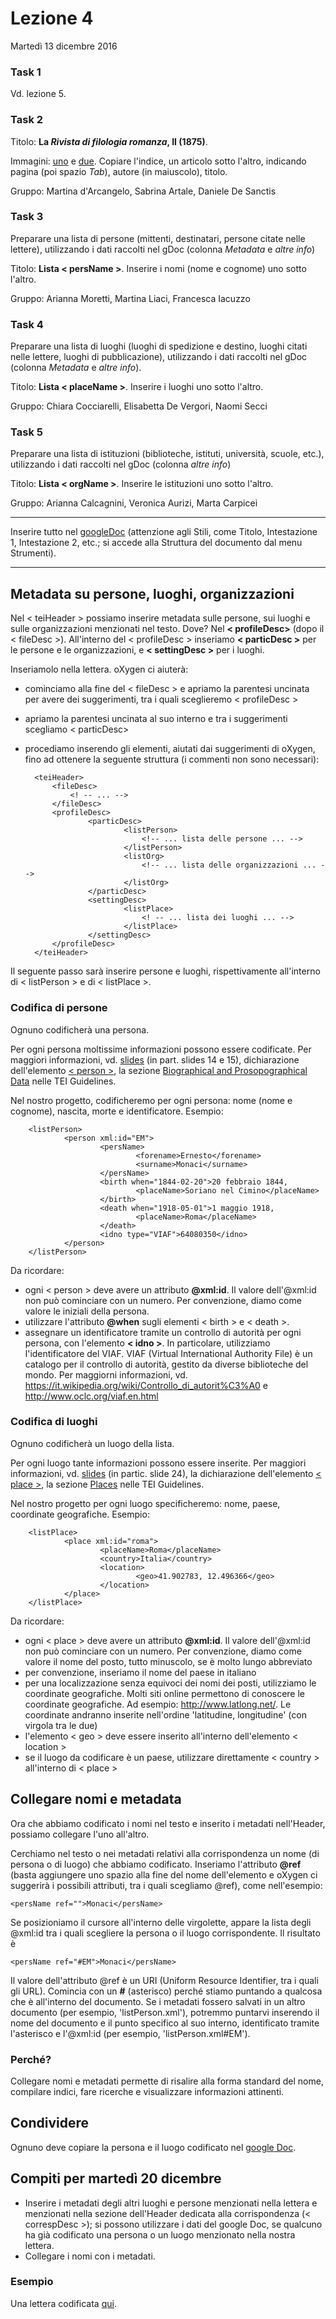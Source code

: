 # Lezione 4

Martedì 13 dicembre 2016


### Task 1
Vd. lezione 5.

### Task 2

Titolo: **La *Rivista di filologia romanza*, II (1875)**. 

Immagini: [uno](https://github.com/elespdn/laboratorio-monaci/raw/master/lezione4/images/rfr1875_1.png) e [due](https://github.com/elespdn/laboratorio-monaci/raw/master/lezione4/images/rfr1875_2.png). Copiare l'indice, un articolo sotto l'altro, indicando pagina (poi spazio *Tab*), autore (in maiuscolo), titolo.

Gruppo: Martina d'Arcangelo, Sabrina Artale, Daniele De Sanctis


### Task 3

Preparare una lista di persone (mittenti, destinatari, persone citate nelle lettere), utilizzando i dati raccolti nel gDoc (colonna *Metadata* e *altre info*)

Titolo: **Lista < persName >**. Inserire i nomi (nome e cognome) uno sotto l'altro.

Gruppo: Arianna Moretti, Martina Liaci, Francesca Iacuzzo

### Task 4

Preparare una lista di luoghi (luoghi di spedizione e destino, luoghi citati nelle lettere, luoghi di pubblicazione), utilizzando i dati raccolti nel gDoc (colonna *Metadata* e *altre info*).

Titolo: **Lista < placeName >**. Inserire i luoghi uno sotto l'altro.

Gruppo: Chiara Cocciarelli, Elisabetta De Vergori, Naomi Secci

### Task 5

Preparare una lista di istituzioni (biblioteche, istituti, università, scuole, etc.), utilizzando i dati raccolti nel gDoc (colonna *altre info*)

Titolo: **Lista < orgName >**. Inserire le istituzioni uno sotto l'altro.

Gruppo: Arianna Calcagnini, Veronica Aurizi, Marta Carpicei


---

Inserire tutto nel [googleDoc](https://docs.google.com/document/d/1a3w2RD7FX7GnFAryNSVaasCrAWV5DQj_bd0IqmV2Wt4/edit) (attenzione agli Stili, come Titolo, Intestazione 1, Intestazione 2, etc.; si accede alla Struttura del documento dal menu Strumenti).

---


## Metadata su persone, luoghi, organizzazioni

Nel < teiHeader > possiamo inserire metadata sulle persone, sui luoghi e sulle organizzazioni menzionati nel testo. Dove? Nel **< profileDesc>** (dopo il < fileDesc >). All'interno del < profileDesc > inseriamo **< particDesc >** per le persone e le organizzazioni, e **< settingDesc >** per i luoghi. 

Inseriamolo nella lettera. oXygen ci aiuterà: 

- cominciamo alla fine del < fileDesc > e apriamo la parentesi uncinata per avere dei suggerimenti, tra i quali sceglieremo < profileDesc >
- apriamo la parentesi uncinata al suo interno e tra i suggerimenti scegliamo < particDesc>
- procediamo inserendo gli elementi, aiutati dai suggerimenti di oXygen, fino ad ottenere la seguente struttura (i commenti non sono necessari):

		<teiHeader>
			<fileDesc> 
				<! -- ... -->
			</fileDesc>
			<profileDesc>
					<particDesc>
							<listPerson>
								<!-- ... lista delle persone ... -->
							</listPerson>
							<listOrg>	
								<!-- ... lista delle organizzazioni ... -->
							</listOrg>
					</particDesc>
					<settingDesc>
							<listPlace>
								<! -- ... lista dei luoghi ... -->
							</listPlace>
					</settingDesc>
			</profileDesc>
		</teiHeader>

Il seguente passo sarà inserire persone e luoghi, rispettivamente all'interno di < listPerson > e di < listPlace >.

### Codifica di persone

Ognuno codificherà una persona.

Per ogni persona moltissime informazioni possono essere codificate. Per maggiori informazioni, vd. [slides](http://tei.it.ox.ac.uk/Talks/2015-07-dhoxss/Talks/4-name-place-date.pdf) (in part. slides 14 e 15), dichiarazione dell'elemento [< person >](http://www.tei-c.org/release/doc/tei-p5-doc/en/html/ref-person.html), la sezione [Biographical and Prosopographical Data](http://www.tei-c.org/release/doc/tei-p5-doc/en/html/ND.html#NDPERS) nelle TEI Guidelines.

Nel nostro progetto, codificheremo per ogni persona: nome (nome e cognome), nascita, morte e identificatore. Esempio:

		<listPerson>
				<person xml:id="EM">
                       	<persName>
                            	<forename>Ernesto</forename>
                            	<surname>Monaci</surname>
                        </persName>
                        <birth when="1844-02-20">20 febbraio 1844,
	 							<placeName>Soriano nel Cimino</placeName>
                        </birth>
                        <death when="1918-05-01">1 maggio 1918,
 								<placeName>Roma</placeName>
                        </death>
                        <idno type="VIAF">64080350</idno>
                </person>
		</listPerson>

Da ricordare:

- ogni < person > deve avere un attributo **@xml:id**. Il valore dell'@xml:id non può cominciare con un numero. Per convenzione, diamo come valore le iniziali della persona.
- utilizzare l'attributo **@when** sugli elementi < birth > e < death >.
- assegnare un identificatore tramite un controllo di autorità per ogni persona, con l'elemento **< idno >**. In particolare, utilizziamo l'identificatore del VIAF. VIAF (Virtual International Authority File) è un catalogo per il controllo di autorità, gestito da diverse biblioteche del mondo. Per maggiorni informazioni, vd. <https://it.wikipedia.org/wiki/Controllo_di_autorit%C3%A0> e <http://www.oclc.org/viaf.en.html>


### Codifica di luoghi

Ognuno codificherà un luogo della lista.

Per ogni luogo tante informazioni possono essere inserite. Per maggiori informazioni, vd. [slides](http://tei.it.ox.ac.uk/Talks/2015-07-dhoxss/Talks/4-name-place-date.pdf) (in partic. slide 24), la dichiarazione dell'elemento [< place >](http://www.tei-c.org/release/doc/tei-p5-doc/en/html/ref-place.html), la sezione [Places](http://www.tei-c.org/release/doc/tei-p5-doc/en/html/ND.html#NDGEOG) nelle TEI Guidelines.

Nel nostro progetto per ogni luogo specificheremo: nome, paese, coordinate geografiche. Esempio:

		<listPlace>
				<place xml:id="roma">
                        <placeName>Roma</placeName>
                        <country>Italia</country>
                        <location>
                            	<geo>41.902783, 12.496366</geo>
                        </location>
                </place>
		</listPlace>

Da ricordare:

- ogni < place > deve avere un attributo **@xml:id**. Il valore dell'@xml:id non può cominciare con un numero. Per convenzione, diamo come valore il nome del posto, tutto minuscolo, se è molto lungo abbreviato
- per convenzione, inseriamo il nome del paese in italiano
- per una localizzazione senza equivoci dei nomi dei posti, utilizziamo le coordinate geografiche. Molti siti online permettono di conoscere le coordinate geografiche. Ad esempio: <http://www.latlong.net/>. Le coordinate andranno inserite nell'ordine 'latitudine, longitudine' (con virgola tra le due)
- l'elemento < geo > deve essere inserito all'interno dell'elemento < location >
- se il luogo da codificare è un paese, utilizzare direttamente < country > all'interno di < place >

## Collegare nomi e metadata

Ora che abbiamo codificato i nomi nel testo e inserito i metadati nell'Header, possiamo collegare l'uno all'altro.

Cerchiamo nel testo o nei metadati relativi alla corrispondenza un nome (di persona o di luogo) che abbiamo codificato. Inseriamo l'attributo **@ref** (basta aggiungere uno spazio alla fine del nome dell'elemento e oXygen ci suggerirà i possibili attributi, tra i quali scegliamo @ref), come nell'esempio:

	<persName ref="">Monaci</persName>

Se posizioniamo il cursore all'interno delle virgolette, appare la lista degli @xml:id tra i quali scegliere la persona o il luogo corrispondente. Il risultato è

	<persName ref="#EM">Monaci</persName>

Il valore dell'attributo @ref è un URI (Uniform Resource Identifier, tra i quali gli URL). Comincia con un **#** (asterisco) perché stiamo puntando a qualcosa che è all'interno del documento. Se i metadati fossero salvati in un altro documento (per esempio, 'listPerson.xml'), potremmo puntarvi inserendo il nome del documento e il punto specifico al suo interno, identificato tramite l'asterisco e l'@xml:id (per esempio, 'listPerson.xml#EM').

### Perché?
Collegare nomi e metadati permette di risalire alla forma standard del nome, compilare indici, fare ricerche e visualizzare informazioni attinenti.

## Condividere
Ognuno deve copiare la persona e il luogo codificato nel [google Doc](https://docs.google.com/document/d/1a3w2RD7FX7GnFAryNSVaasCrAWV5DQj_bd0IqmV2Wt4/edit).

## Compiti per martedì 20 dicembre

- Inserire i metadati degli altri luoghi e persone menzionati nella lettera e menzionati nella sezione dell'Header dedicata alla corrispondenza (< correspDesc >); si possono utilizzare i dati del google Doc, se qualcuno ha già codificato una persona o un luogo menzionato nella nostra lettera. 
- Collegare i nomi con i metadati.

### Esempio

Una lettera codificata [qui](18731122-monaci-ascoli-nomi.xml).








